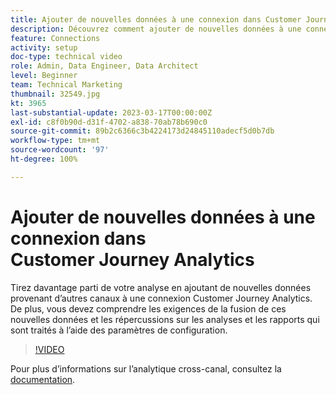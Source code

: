 ```yaml
---
title: Ajouter de nouvelles données à une connexion dans Customer Journey Analytics
description: Découvrez comment ajouter de nouvelles données à une connexion de Customer Journey Analytics pour tirer le meilleur parti de votre analyse.
feature: Connections
activity: setup
doc-type: technical video
role: Admin, Data Engineer, Data Architect
level: Beginner
team: Technical Marketing
thumbnail: 32549.jpg
kt: 3965
last-substantial-update: 2023-03-17T00:00:00Z
exl-id: c8f0b90d-d31f-4702-a838-70ab78b690c0
source-git-commit: 89b2c6366c3b4224173d24845110adecf5d0b7db
workflow-type: tm+mt
source-wordcount: '97'
ht-degree: 100%

---
```


# Ajouter de nouvelles données à une connexion dans Customer Journey Analytics

Tirez davantage parti de votre analyse en ajoutant de nouvelles données provenant d’autres canaux à une connexion Customer Journey Analytics. De plus, vous devez comprendre les exigences de la fusion de ces nouvelles données et les répercussions sur les analyses et les rapports qui sont traités à l’aide des paramètres de configuration.

>[!VIDEO](https://video.tv.adobe.com/v/32549/?learn=on&quality=12&learn=on)

Pour plus d’informations sur l’analytique cross-canal, consultez la [documentation](https://experienceleague.adobe.com/docs/analytics-platform/using/cca/overview.html?lang=fr).
